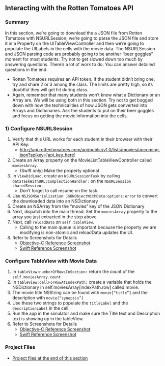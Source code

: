 ## Interacting with the Rotten Tomatoes API
### Summary
In this section, we’re going to download the a JSON file from Rotten Tomatoes with NSURLSession, we’re going to parse the JSON file and store it in a Property on the UITableViewController and then we’re going to populate the UILabels in the cells with the movie data. The NSURLSession and JSON parsing code are probably going to be another “beer goggles” moment for most students. Try not to get slowed down too much by answering questions. There’s a lot of work to do. You can answer detailed questions in the end.

* Rotten Tomatoes requires an API token. If the student didn’t bring one, try and share 2 or 3 among the class. The limits are pretty high, so its doubtful they will get hit during class.
* Again, remember that many students won’t know what a Dictionary or an Array are. We will be using both in this section. Try not to get bogged down with how the technicalities of how JSON gets converted into Arrays and Dictionaries. Ask the students to put on their beer goggles and focus on getting the movie information into the cells.

### 1) Configure NSURLSession
1. Verify that this URL works for each student in their browser with their API Key:
	* http://api.rottentomatoes.com/api/public/v1.0/lists/movies/upcoming.json?apikey=[api_key_here]
1. Create an Array property on the MovieListTableViewController called ```moviesArray```.
	* (Swift only) Make the property optional
1. In ```ViewDidLoad```, create an ```NSURLSessionTask``` by calling ```dataTaskWithURL:ComplectionHandler:``` on the ```NSURLSession sharedSession.```
	* Don’t forget to call resume on the task.
1. Use ```NSJSONSerialization JSONObjectWithData:options:error``` to convert the downloaded data into an NSDictionary
1. Create an NSArray from the “movies” key of the JSON Dictionary
1. Next, dispatch into the main thread. Set the ```moviesArray``` property to the array you just extracted in the step above.
1. Next, call ```reloadData``` on ```self.tableView```.
	* Calling to the main queue is important because the property we are modifying is non-atomic and reloadData updates the UI.
1. Refer to Screenshots for Details
	* [Objective-C Reference Screenshot](/jeffreybergier/RottenTomatoesGuide/blob/master/ImagesForGuide/rottenTomatoesJSON01_objc.png)
	* [Swift Reference Screenshot](/jeffreybergier/RottenTomatoesGuide/blob/master/ImagesForGuide/rottenTomatoesJSON01_swift.png)

### Configure TableView with Movie Data
1. In ```tableView:numberOfRowsInSection:``` return the count of the ```self.moviesArray.count```
1. In ```tableView:cellForRowAtIndexPath:``` create a variable that holds the NSDictionary in self.moviesArray[indexPath.row] called movie.
1. The movie title NSString can be found with ```movie[“title”]``` and the description with  ```movie[“synopsis”]```
1. Use these two strings to populate the ```titleLabel``` and the ```descriptionLabel``` in the cell.
1. Run the app in the simulator and make sure the Title text and Description text is showing up in the tableView.
1. Refer to Screenshots for Details
	* [Objective-C Reference Screenshot](/jeffreybergier/RottenTomatoesGuide/blob/master/ImagesForGuide/rottenTomatoesJSON01_objc.png)
	* [Swift Reference Screenshot](/jeffreybergier/RottenTomatoesGuide/blob/master/ImagesForGuide/rottenTomatoesJSON01_swift.png)

### Project Files
* [Project files at the end of this section](/jeffreybergier/RottenTomatoesGuide/releases/tag/v0.4-RotTomInteractionDone)